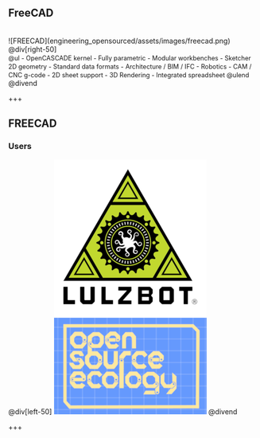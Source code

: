 ## FreeCAD

<div class="left-50">
<br>
![FREECAD](engineering_opensourced/assets/images/freecad.png)
</div>
@div[right-50]
<br>
<span style="font-size:90%">
@ul
 - OpenCASCADE kernel
 - Fully parametric
 - Modular workbenches
 - Sketcher 2D geometry
 - Standard data formats
 - Architecture / BIM / IFC
 - Robotics
 - CAM / CNC g-code
 - 2D sheet support
 - 3D Rendering
 - Integrated spreadsheet
@ulend
</span>
@divend

+++

## FREECAD
### Users

@div[left-50]
![LULZ_OSE](engineering_opensourced/assets/images/lulz_ose.png)
@divend

+++

